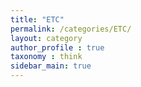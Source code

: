 ```yaml
---
title: "ETC"
permalink: /categories/ETC/
layout: category
author_profile : true
taxonomy : think
sidebar_main: true
---
```

